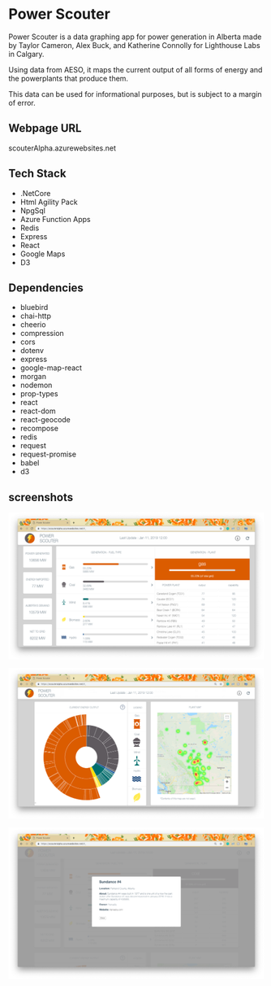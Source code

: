 # Power Scouter

Power Scouter is a data graphing app for power generation in Alberta made by Taylor Cameron, Alex Buck, and Katherine Connolly for Lighthouse Labs in Calgary.

Using data from AESO, it maps the current output of all forms of energy and the powerplants that produce them.

This data can be used for informational purposes, but is subject to a margin of error.


## Webpage URL
scouterAlpha.azurewebsites.net

## Tech Stack
- .NetCore
- Html Agility Pack
- NpgSql
- Azure Function Apps
- Redis
- Express
- React
- Google Maps
- D3
## Dependencies

- bluebird
- chai-http
- cheerio
- compression
- cors
- dotenv
- express
- google-map-react
- morgan
- nodemon
- prop-types
- react
- react-dom
- react-geocode
- recompose
- redis
- request
- request-promise
- babel
- d3

## screenshots

!["Screenshot of resource and powerplant list"](client/public/images/PS-main.png)

!["Screenshot of Sunburst graph and map"](client/public/images/PS-sunburst-map.png)

!["Screenshot of powerplant modal"](client/public/images/PS-modal.png)